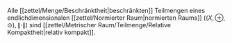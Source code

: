 Alle [[zettel/Menge/Beschränktheit|beschränkten]] Teilmengen eines endlichdimensionalen [[zettel/Normierter Raum|normierten Raums]] $((X, \oplus, \odot), \| \cdot \|)$ sind [[zettel/Metrischer Raum/Teilmenge/Relative Kompaktheit|relativ kompakt]].